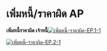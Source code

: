 # เพิ่มหนี้/ราคาผิด AP



**เพิ่มหนี้ราคาผิด เจ้าหนี้**[![เพิ่มหนี้-ราคาผิด-EP.1-1](http://www.smlaccount.com/manual/wp-content/uploads/2017/10/เพิ่มหนี้-ราคาผิด-EP.1-1.jpg)](http://www.smlaccount.com/manual/wp-content/uploads/2017/10/เพิ่มหนี้-ราคาผิด-EP.1-1.jpg)

[![เพิ่มหนี้-ราคาผิด-EP.2-1](http://www.smlaccount.com/manual/wp-content/uploads/2017/10/เพิ่มหนี้-ราคาผิด-EP.2-1.jpg)](http://www.smlaccount.com/manual/wp-content/uploads/2017/10/เพิ่มหนี้-ราคาผิด-EP.2-1.jpg)

